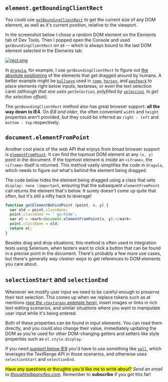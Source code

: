 ## `element.getBoundingClientRect`

You could use  [`getBoundingClientRect`][1] to get the current size of any DOM element, as well as it's current position, relative to the viewport.

In the screenshot below I chose a random DOM element on the Elements tab of Dev Tools. Then I popped open the Console and used `getBoundingClientRect` on `$0` -- which is always bound to the last DOM element selected in the Elements tab.

[![rect.png][2]][1]

In [`dragula`][5], for example, I use `getBoundingClientRect` to figure out [the absolute positioning][4] of the elements that get dragged around by humans. A better example might be [`bullseye`][6] used in [`rome`][7], [`horsey`][8], and [`woofmark`][9] to place elements right below inputs, textareas, or even the text selection caret _(although that one uses `getSelection`, polyfilled by [`seleccion`][10], to get the selection offset)_.

The `getBoundingClientRect` method also has great browser support: **all the way down to IE4**. On _IE8 and older_, the often convenient `width` and `height` properties aren't provided, but they could be inferred as `right - left` and `bottom - top` respectively.

## `document.elementFromPoint`

Another cool piece of the web API that enjoys from broad browser support is [`elementFromPoint`][11]. It can find the topmost DOM element at any `(x, y)` point in the document. If the topmost element is inside an `<iframe>`, the `<iframe>` itself is returned. This method vastly simplifies the code in `dragula`, which needs to figure out what's behind the element being dragged.

The code below hides the element being dragged using a class that sets `display: none !important`, ensuring that the subsequent `elementFromPoint` call returns the element that's below. It surely doesn't come up quite that often, but it's still a nifty hack to leverage!

```js
function getElementBehindPoint (point, x, y) {
  var old = point.className;
  point.className += ' gu-hide';
  var el = <mark>document.elementFromPoint(x, y);</mark>
  point.className = old;
  return el;
}
```

Besides drag and drop situations, this method is often used in integration tests using Selenium, when testers want to click a button that can be found in a precise point in the document. There's probably a few more use cases, but there's generally _way cleaner ways_ to get references to DOM elements you care about.

## `selectionStart` and `selectionEnd`

Whenever we modify user input we need to be careful enough to preserve their text selection. This comes up when we replace tokens such as at mentions [_(see the `<textarea>` example here)_][13], insert images or links in rich text-editing scenarios, and similar situations where you want to manipulate user input while it's being entered.

Both of these properties can be found in input elements. You can read them directly, and you could also change their value, immediately updating the DOM as you're used for other DOM-changing getters and setters like style properties such as `el.style.display`.

If you need [support below IE9][14] you'd have to use something like [`sell`][15], which leverages the TextRange API in those scenarios, and otherwise uses `selectionStart` and `selectionEnd`.

<mark>Have any questions or thoughts you'd like me to write about?</mark> _Send an email to [thoughts@ponyfoo.com][3]._ Remember to **subscribe** if you got this far!


  [1]: https://developer.mozilla.org/en/docs/Web/API/Element/getBoundingClientRect "Element.getBoundingClientRect() – MDN"
  [2]: https://i.imgur.com/FO1GqeR.png
  [3]: mailto:thoughts@ponyfoo.com "Send me your questions and feedback!"
  [4]: https://github.com/bevacqua/dragula/blob/8ebbffc7a674234cc55e757155d981dca9ab3288/dragula.js#L463-L469 "getOffset() method in dragula"
  [5]: https://github.com/bevacqua/dragula "bevacqua/dragula on GitHub"
  [6]: https://github.com/bevacqua/bullseye/blob/bab4799cdf02e5df2bef81d48faddc75a0b03f6f/bullseye.js#L44 "bevacqua/bullseye on GitHub"
  [7]: https://github.com/bevacqua/rome "bevacqua/rome on GitHub"
  [8]: https://github.com/bevacqua/horsey "bevacqua/horsey on GitHub"
  [9]: https://github.com/bevacqua/woofmark "bevacqua/woofmark on GitHub"
  [10]: https://github.com/bevacqua/seleccion "bevacqua/seleccion on GitHub"
  [11]: https://developer.mozilla.org/en-US/docs/Web/API/Document/elementFromPoint "Document.elementFromPoint() – MDN"
  [12]: https://github.com/bevacqua/dragula/blob/8ebbffc7a674234cc55e757155d981dca9ab3288/dragula.js#L483-L491 "getElementBehindPoint() method in dragula"
  [13]: http://bevacqua.github.io/horsey/ "Horsey autocomplete demo on GitHub Pages"
  [14]: https://developer.mozilla.org/en-US/docs/Web/API/HTMLInputElement/setSelectionRange "HTMLInputElement.setSelectionRange() – MDN"
  [15]: https://github.com/bevacqua/sell "bevacqua/sell on GitHub"
